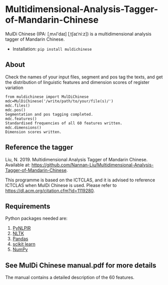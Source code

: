 <h1 id="multidimensional-analysis-tagger-of-mandarin-chinese">Multidimensional-Analysis-Tagger-of-Mandarin-Chinese</h1>
<p>MulDi Chinese (IPA: [ˌmʌl'daɪ] [ˌtʃaɪˈniːz]) is a multidimensional analysis tagger of Mandarin Chinese. 

 - Installation: `pip install muldichinese` 

<h2 id="About">About</h2>
Check the names of your input files, segment and pos tag the texts, and get the distribution of linguistic features and dimension scores of register variation

    from muldichinese import MulDiChinese
    mdc=MulDiChinese('/write/path/to/your/file(s)/')
    mdc.files()
    mdc.pos()
    Segmentation and pos tagging completed.
    mdc.features()
    Standardised frequencies of all 60 features written.
    mdc.dimensions()
    Dimension scores written.

<h2 id="referencing-the-tagger">Reference the tagger</h2>
Liu, N. 2019. Multidimensional Analysis Tagger of Mandarin Chinese. Available at: <a href="https://github.com/Nannan-Liu/Multidimensional-Analysis-Tagger-of-Mandarin-Chinese">https://github.com/Nannan-Liu/Multidimensional-Analysis-Tagger-of-Mandarin-Chinese</a>.</p>
<p>This programme is based on the ICTCLAS, and it is advised to reference ICTCLAS when MulDi Chinese is used. Please refer to <a href="https://dl.acm.org/citation.cfm?id=1119280">https://dl.acm.org/citation.cfm?id=1119280</a>.</p>
<h2 id="requirements">Requirements</h2>
<p>Python packages needed are:

 1. <a href="https://pypi.org/project/PyNLPIR">PyNLPIR</a>
 2. <a href="https://www.nltk.org/#">NLTK</a>
 3. <a href="https://pandas.pydata.org/">Pandas</a>
 4. <a href="https://scikit-learn.org/stable/">scikit learn</a>
 5. <a href="https://numpy.org/">NumPy</a>

</p>
<h2 id="see-manual.pdf-for-more-details">See MulDi Chinese manual.pdf for more details</h2>
<p>The manual contains a detailed description of the 60 features.</p>